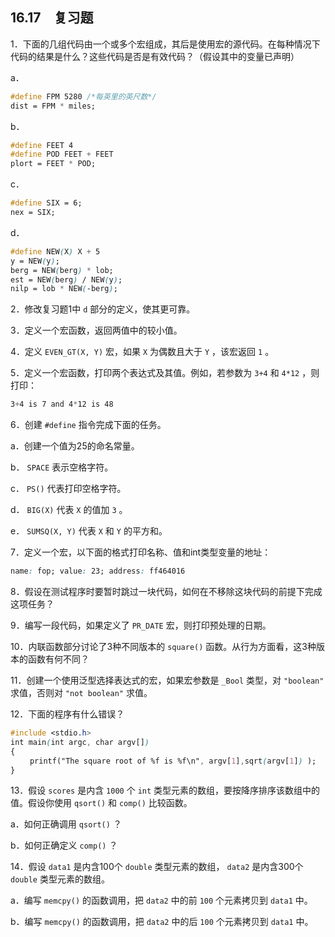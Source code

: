 ## 16.17　复习题

1．下面的几组代码由一个或多个宏组成，其后是使用宏的源代码。在每种情况下代码的结果是什么？这些代码是否是有效代码？（假设其中的变量已声明）

a．

```css
#define FPM 5280 /*每英里的英尺数*/
dist = FPM * miles;
```

b．

```css
#define FEET 4
#define POD FEET + FEET
plort = FEET * POD;
```

c．

```css
#define SIX = 6;
nex = SIX;
```

d．

```css
#define NEW(X) X + 5
y = NEW(y);
berg = NEW(berg) * lob;
est = NEW(berg) / NEW(y);
nilp = lob * NEW(-berg);
```

2．修改复习题1中 `d` 部分的定义，使其更可靠。

3．定义一个宏函数，返回两值中的较小值。

4．定义 `EVEN_GT(X, Y)` 宏，如果 `X` 为偶数且大于 `Y` ，该宏返回 `1` 。

5．定义一个宏函数，打印两个表达式及其值。例如，若参数为 `3+4` 和 `4*12` ，则打印：

```css
3+4 is 7 and 4*12 is 48
```

6．创建 `#define` 指令完成下面的任务。

a．创建一个值为25的命名常量。

b． `SPACE` 表示空格字符。

c． `PS()` 代表打印空格字符。

d． `BIG(X)` 代表 `X` 的值加 `3` 。

e． `SUMSQ(X, Y)` 代表 `X` 和 `Y` 的平方和。

7．定义一个宏，以下面的格式打印名称、值和int类型变量的地址：

```css
name: fop; value: 23; address: ff464016
```

8．假设在测试程序时要暂时跳过一块代码，如何在不移除这块代码的前提下完成这项任务？

9．编写一段代码，如果定义了 `PR_DATE` 宏，则打印预处理的日期。

10．内联函数部分讨论了3种不同版本的 `square()` 函数。从行为方面看，这3种版本的函数有何不同？

11．创建一个使用泛型选择表达式的宏，如果宏参数是 `_Bool` 类型，对 `"boolean"` 求值，否则对 `"not boolean"` 求值。

12．下面的程序有什么错误？

```css
#include <stdio.h>
int main(int argc, char argv[])
{
　　 printf("The square root of %f is %f\n", argv[1],sqrt(argv[1]) );
}
```

13．假设 `scores` 是内含 `1000` 个 `int` 类型元素的数组，要按降序排序该数组中的值。假设你使用 `qsort()` 和 `comp()` 比较函数。

a．如何正确调用 `qsort()` ？

b．如何正确定义 `comp()` ？

14．假设 `data1` 是内含100个 `double` 类型元素的数组， `data2` 是内含300个 `double` 类型元素的数组。

a．编写 `memcpy()` 的函数调用，把 `data2` 中的前 `100` 个元素拷贝到 `data1` 中。

b．编写 `memcpy()` 的函数调用，把 `data2` 中的后 `100` 个元素拷贝到 `data1` 中。


